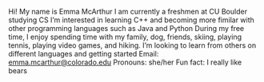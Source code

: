 Hi!
My name is Emma McArthur
I am currently a freshmen at CU Boulder studying CS
I’m interested in learning C++ and becoming more fimilar with other programming languages such as Java and Python
During my free time, I enjoy spending time with my family, dog, friends, skiing, playing tennis, playing video games, and hiking.
I’m looking to learn from others on different languages and getting started
Email: emma.mcarthur@colorado.edu
Pronouns: she/her
Fun fact: I really like bears
